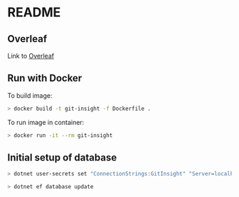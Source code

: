 # README

## Overleaf

Link to [Overleaf](https://www.overleaf.com/5821361738chhyxxvjsbrj)

## Run with Docker

To build image:
```bash
> docker build -t git-insight -f Dockerfile .
```
To run image in container:
```bash
> docker run -it --rm git-insight
```
## Initial setup of database

```bash
> dotnet user-secrets set "ConnectionStrings:GitInsight" "Server=localhost;Database=GitInsight;User Id=postgres;Password=<YourStrong@Passw0rd>;"

> dotnet ef database update
```

